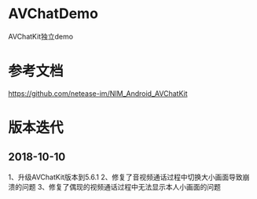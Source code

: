 # AVChatDemo
AVChatKit独立demo
# 参考文档
https://github.com/netease-im/NIM_Android_AVChatKit

# 版本迭代

## 2018-10-10
1、升级AVChatKit版本到5.6.1
2、修复了音视频通话过程中切换大小画面导致崩溃的问题
3、修复了偶现的视频通话过程中无法显示本人小画面的问题
